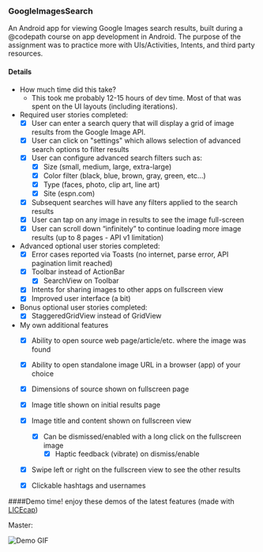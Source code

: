 ### GoogleImagesSearch
An Android app for viewing Google Images search results, built during a @codepath course on app development in Android. The purpose of the assignment was to practice more with UIs/Activities, Intents, and third party resources.

#### Details
- How much time did this take?
  - This took me probably 12-15 hours of dev time. Most of that was spent on the UI layouts (including iterations).
- Required user stories completed:
  - [x] User can enter a search query that will display a grid of image results from the Google Image API. 
  - [x] User can click on "settings" which allows selection of advanced search options to filter results
  - [x] User can configure advanced search filters such as:
    - [x] Size (small, medium, large, extra-large)
    - [x] Color filter (black, blue, brown, gray, green, etc...)
    - [x] Type (faces, photo, clip art, line art)
    - [x] Site (espn.com)
  - [x] Subsequent searches will have any filters applied to the search results
  - [x] User can tap on any image in results to see the image full-screen
  - [x] User can scroll down “infinitely” to continue loading more image results (up to 8 pages - API v1 limitation)
- Advanced optional user stories completed:
  - [x] Error cases reported via Toasts (no internet, parse error, API pagination limit reached)
  - [x] Toolbar instead of ActionBar
    - [x] SearchView on Toolbar
  - [x] Intents for sharing images to other apps on fullscreen view
  - [x] Improved user interface (a bit)
- Bonus optional user stories completed:
  - [x] StaggeredGridView instead of GridView
- My own additional features
  - [x] Ability to open source web page/article/etc. where the image was found
  - [x] Ability to open standalone image URL in a browser (app) of your choice
  - [x] Dimensions of source shown on fullscreen page
  - [x] Image title shown on initial results page
  - [x] Image title and content shown on fullscreen view
    - [x] Can be dismissed/enabled with a long click on the fullscreen image
      - [x] Haptic feedback (vibrate) on dismiss/enable
  - [x] Swipe left or right on the fullscreen view to see the other results
  - [x] Clickable hashtags and usernames


####Demo time!
enjoy these demos of the latest features (made with [LICEcap](http://www.cockos.com/licecap/))

Master:

![Demo GIF](https://github.com/ekilah/codepathgoogleimages/blob/master/demo.gif)
